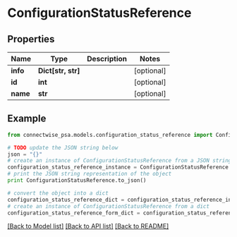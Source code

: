 # ConfigurationStatusReference


## Properties
Name | Type | Description | Notes
------------ | ------------- | ------------- | -------------
**info** | **Dict[str, str]** |  | [optional] 
**id** | **int** |  | [optional] 
**name** | **str** |  | [optional] 

## Example

```python
from connectwise_psa.models.configuration_status_reference import ConfigurationStatusReference

# TODO update the JSON string below
json = "{}"
# create an instance of ConfigurationStatusReference from a JSON string
configuration_status_reference_instance = ConfigurationStatusReference.from_json(json)
# print the JSON string representation of the object
print ConfigurationStatusReference.to_json()

# convert the object into a dict
configuration_status_reference_dict = configuration_status_reference_instance.to_dict()
# create an instance of ConfigurationStatusReference from a dict
configuration_status_reference_form_dict = configuration_status_reference.from_dict(configuration_status_reference_dict)
```
[[Back to Model list]](../README.md#documentation-for-models) [[Back to API list]](../README.md#documentation-for-api-endpoints) [[Back to README]](../README.md)


